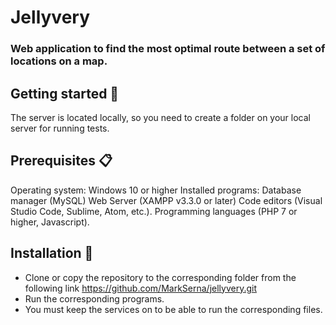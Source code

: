 # Jellyvery

### Web application to find the most optimal route between a set of locations on a map.

## Getting started 🚀
The server is located locally, so you need to create a folder on your local server for running tests.

## Prerequisites 📋
Operating system: Windows 10 or higher
Installed programs: Database manager (MySQL)
Web Server (XAMPP v3.3.0 or later)
Code editors (Visual Studio Code, Sublime, Atom, etc.).
Programming languages ​​(PHP 7 or higher, Javascript).

## Installation 🔧
- Clone or copy the repository to the corresponding folder from the following link https://github.com/MarkSerna/jellyvery.git
- Run the corresponding programs.
- You must keep the services on to be able to run the corresponding files.